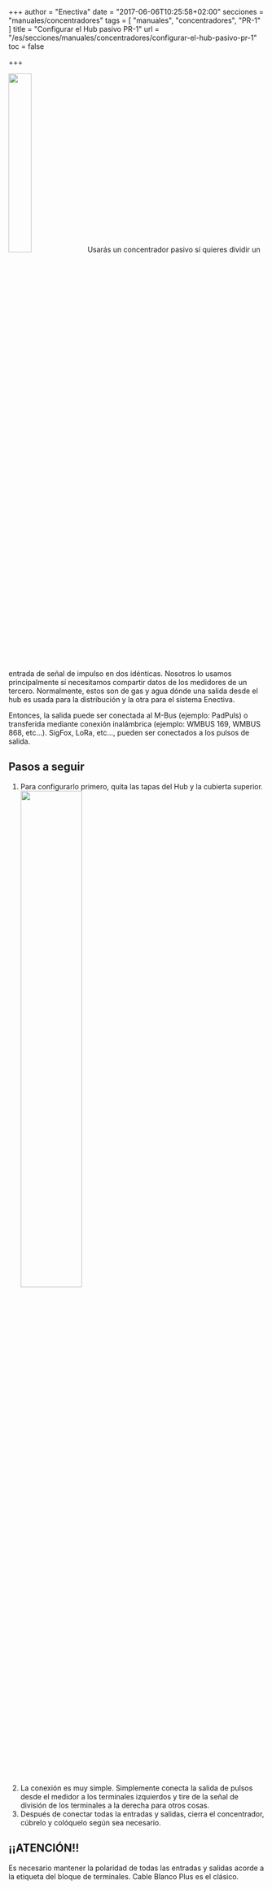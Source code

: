 +++
author = "Enectiva"
date = "2017-06-06T10:25:58+02:00"
secciones = "manuales/concentradores"
tags = [
    "manuales",
    "concentradores",
    "PR-1"
]
title = "Configurar el Hub pasivo PR-1"
url = "/es/secciones/manuales/concentradores/configurar-el-hub-pasivo-pr-1"
toc = false

+++

<img class="right" src="/images/hub-pasivo-pr-1.jpg" style="width:30%"></img>
Usarás un concentrador pasivo sí quieres dividir un entrada de señal de impulso en dos idénticas. Nosotros lo usamos principalmente sí necesitamos compartir datos de los medidores de un tercero. Normalmente, estos son de gas y agua dónde una salida desde el hub es usada para la distribución y la otra para el sistema Enectiva.

Entonces, la salida puede ser conectada al M-Bus (ejemplo: PadPuls) o transferida mediante conexión inalámbrica (ejemplo: WMBUS 169, WMBUS 868, etc...). SigFox, LoRa, etc..., pueden ser conectados a los pulsos de salida.

## Pasos a seguir

1. Para configurarlo primero, quita las tapas del Hub y la cubierta superior.
<img class="center" src="/images/hub-pasivo-pr-1-without-cases_es.png" style="width:50%"></img>
2. La conexión es muy simple. Simplemente conecta la salida de pulsos desde el medidor a los terminales izquierdos y tire de la señal de división de los terminales a la derecha para otros cosas.
3. Después de conectar todas la entradas y salidas, cierra el concentrador, cúbrelo y colóquelo según sea necesario.


## ¡¡ATENCIÓN!!
Es necesario mantener la polaridad de todas las entradas y salidas acorde a la etiqueta del bloque de terminales. Cable Blanco Plus es el clásico.
